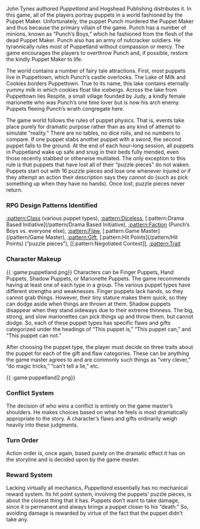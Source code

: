 John Tynes authored *Puppetland* and Hogshead Publishing distributes it. In this game,
all of the players portray puppets in a world fashioned by the Puppet Maker.
Unfortunately, the puppet Punch murdered the Puppet Maker and thus because the
primary villain of the game. Punch has a number of minions, known as “Punch’s
Boys,” which he fashioned from the flesh of the dead Puppet Maker. Punch also has an
army of nutcracker soldiers. He tyrannically rules most of Puppetland without
compassion or mercy. The game encourages the players to overthrow Punch and, if
possible, restore the kindly Puppet Maker to life.

The world contains a number of fairy tale attractions. First, most puppets live in
Puppettown, which Punch’s castle overlooks. The Lake of Milk and Cookies borders
Puppettown. True to its name, this lake contains eternally yummy milk in which
cookies float like icebergs. Across the lake from Puppettown lies Respite, a small
village founded by Judy, a kindly female marionette who was Punch’s one time lover
but is now his arch enemy. Puppets fleeing Punch’s wrath congregate here.

The game world follows the rules of puppet physics. That is, events take place purely
for dramatic purpose rather than as any kind of attempt to simulate “reality.” There are
no tables, no dice rolls, and no numbers to compare. If one puppet stabs another puppet
with a sword, the second puppet falls to the ground. At the end of each hour-long
session, all puppets in Puppetland wake up safe and snug in their beds fully mended,
even those recently stabbed or otherwise mutilated. The only exception to this rule is
that puppets that have lost all of their “puzzle pieces” do not waken. Puppets start out
with 16 puzzle pieces and lose one whenever injured or if they attempt an action their
description says they cannot do (such as pick something up when they have no hands).
Once lost, puzzle pieces never return.

### RPG Design Patterns Identified

[:pattern:Class](/pattern/Class) (various puppet types), [:pattern:Diceless](/pattern/Diceless), [:pattern:Drama Based Initiative](/pattern/Drama Based Initiative), [:pattern:Faction](/pattern/Faction) (Punch’s Boys
vs. everyone else), [:pattern:Flaw](/pattern/Flaw), [:pattern:Game Master](/pattern/Game Master), [:pattern:Gift](/pattern/Gift), [:pattern:Hit Points](/pattern/Hit Points) (“puzzle pieces”), [[:pattern:Negotiated
Contest]], [:pattern:Trait](/pattern/Trait)

### Character Makeup

{{ :game:puppetland.png}}
Characters can be Finger Puppets, Hand Puppets, Shadow
Puppets, or Marionette Puppets. The game recommends
having at least one of each type in a group. The various
puppet types have different strengths and weaknesses.
Finger puppets lack hands, so they cannot grab things.
However, their tiny stature makes them quick, so they can
dodge aside when things are thrown at them. Shadow
puppets disappear when they stand sideways due to their
extreme thinness. The big, strong, and slow marionettes
can pick things up and throw them, but cannot dodge. So, each of these puppet types
has specific flaws and gifts categorized under the headings of “This puppet is,” “This
puppet can,” and “This puppet can not.”

After choosing the puppet type, the player must decide on three traits about the puppet
for each of the gift and flaw categories. These can be anything the game master agrees
to and are commonly such things as “very clever,” “do magic tricks,” “can’t tell a lie,”
etc.

{{ :game:puppetland2.png}}
### Conflict System

The decision of who wins a
conflict is entirely on the
game master’s shoulders.
He makes choices based on
what he feels is most
dramatically appropriate to
the story. A character’s
flaws and gifts ordinarily
weigh heavily into these
judgments.

### Turn Order

Action order is, once again, based purely on the dramatic effect it has on the storyline
and is decided upon by the game master.

### Reward System

Lacking virtually all mechanics, *Puppetland* essentially has no mechanical reward
system. Its hit point system, involving the puppets’ puzzle pieces, is about the closest
thing that it has. Puppets don’t want to take damage, since it is permanent and always
brings a puppet closer to his “death.” So, avoiding damage is rewarded by virtue of the
fact that the puppet didn’t take any.


